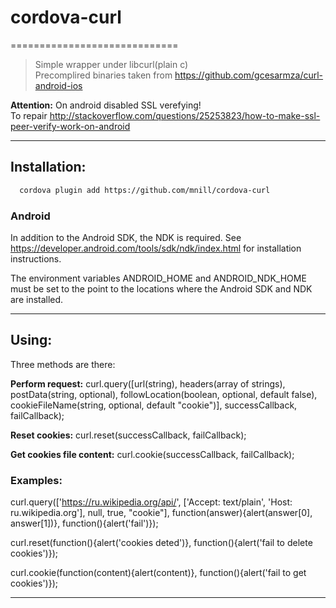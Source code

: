 # cordova-curl
=============================
> Simple wrapper under libcurl(plain c)  
> Precomplired binaries taken from https://github.com/gcesarmza/curl-android-ios

**Attention:**
On android disabled SSL verefying!   
To repair http://stackoverflow.com/questions/25253823/how-to-make-ssl-peer-verify-work-on-android

 --------------------------------------------------------------------------------  
## Installation:
```bash
  cordova plugin add https://github.com/mnill/cordova-curl
```

### Android
In addition to the Android SDK, the NDK is required. See https://developer.android.com/tools/sdk/ndk/index.html for installation instructions.

The environment variables ANDROID_HOME and ANDROID_NDK_HOME must be set to the point to the locations where the Android SDK and NDK are installed.

 --------------------------------------------------------------------------------  

## Using:

Three methods are there:

**Perform request:** curl.query([url(string), headers(array of strings), postData(string, optional), followLocation(boolean, optional, default false), cookieFileName(string, optional, default "cookie")], successCallback, failCallback);

**Reset cookies:** curl.reset(successCallback, failCallback);  

**Get cookies file content:** curl.cookie(successCallback, failCallback);

 
### Examples:

curl.query(['https://ru.wikipedia.org/api/', ['Accept: text/plain', 'Host: ru.wikipedia.org'], null, true, "cookie"], function(answer){alert(answer[0], answer[1])}, function(){alert('fail')});

curl.reset(function(){alert('cookies deted')}, function(){alert('fail to delete cookies')});

curl.cookie(function(content){alert(content)}, function(){alert('fail to get cookies')});

 --------------------------------------------------------------------------------  